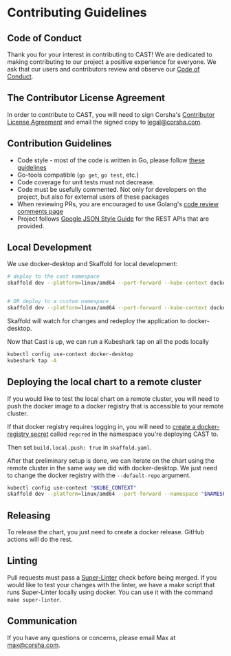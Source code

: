 # Contributing Guidelines

## Code of Conduct
Thank you for your interest in contributing to CAST! We are dedicated to making contributing to our project a positive experience for everyone. We ask that our users and contributors review and observe our [Code of Conduct](./CODE_OF_CONDUCT.md).

## The Contributor License Agreement
In order to contribute to CAST, you will need to sign Corsha's [Contributor License Agreement](./CLA.md) and email the signed copy to legal@corsha.com.

## Contribution Guidelines

* Code style - most of the code is written in Go, please follow [these guidelines](https://golang.org/doc/effective_go)
* Go-tools compatible (`go get`, `go test`, etc.)
* Code coverage for unit tests must not decrease.
* Code must be usefully commented. Not only for developers on the project, but also for external users of these packages
* When reviewing PRs, you are encouraged to use Golang's [code review comments page](https://GitHub.com/golang/go/wiki/CodeReviewComments)
* Project follows [Google JSON Style Guide](https://google.GitHub.io/styleguide/jsoncstyleguide.xml) for the REST APIs that are provided.

## Local Development

We use docker-desktop and Skaffold for local development:

```bash
# deploy to the cast namespace
skaffold dev --platform=linux/amd64 --port-forward --kube-context docker-desktop


# OR deploy to a custom namespace
skaffold dev --platform=linux/amd64 --port-forward --kube-context docker-desktop --namespace "<NS>"
```

Skaffold will watch for changes and redeploy the application to docker-desktop.

Now that Cast is up, we can run a Kubeshark tap on all the pods locally


```bash
kubectl config use-context docker-desktop
kubeshark tap -A
```

## Deploying the local chart to a remote cluster

If you would like to test the local chart on a remote cluster, you will need to push the docker image to a docker registry that is accessible to your remote cluster.

If that docker registry requires logging in, you will need to [create a docker-registry secret](https://kubernetes.io/docs/tasks/configure-pod-container/pull-image-private-registry/#registry-secret-existing-credentials) called `regcred` in the namespace you're deploying CAST to.

Then set ```build.local.push: true``` in ```skaffold.yaml```.

After that preliminary setup is done, we can iterate on the chart using the remote cluster in the same way we did with docker-desktop. We just need to change the docker registry with the `--default-repo` argument.

```bash
kubectl config use-context "$KUBE_CONTEXT"
skaffold dev --platform=linux/amd64 --port-forward --namespace "$NAMESPACE" --default-repo="$REPO"
```

## Releasing

To release the chart, you just need to create a docker release. GitHub actions will do the rest.

## Linting

Pull requests must pass a [Super-Linter](https://github.com/github/super-linter) check before being merged.
If you would like to test your changes with the linter, we have a make script that runs Super-Linter locally using docker. You can use it with the command ```make super-linter```.

## Communication

If you have any questions or concerns, please email Max at max@corsha.com.



